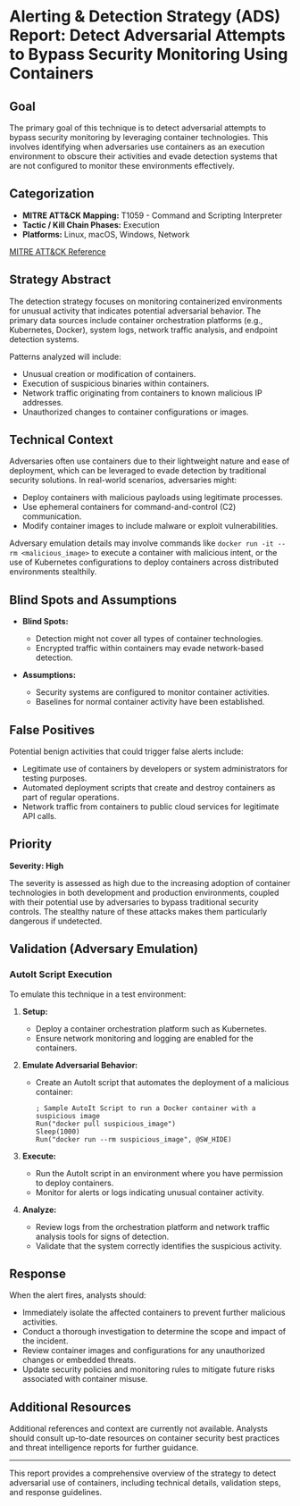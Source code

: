# Alerting & Detection Strategy (ADS) Report: Detect Adversarial Attempts to Bypass Security Monitoring Using Containers

## Goal
The primary goal of this technique is to detect adversarial attempts to bypass security monitoring by leveraging container technologies. This involves identifying when adversaries use containers as an execution environment to obscure their activities and evade detection systems that are not configured to monitor these environments effectively.

## Categorization
- **MITRE ATT&CK Mapping:** T1059 - Command and Scripting Interpreter
- **Tactic / Kill Chain Phases:** Execution
- **Platforms:** Linux, macOS, Windows, Network

[MITRE ATT&CK Reference](https://attack.mitre.org/techniques/T1059)

## Strategy Abstract
The detection strategy focuses on monitoring containerized environments for unusual activity that indicates potential adversarial behavior. The primary data sources include container orchestration platforms (e.g., Kubernetes, Docker), system logs, network traffic analysis, and endpoint detection systems.

Patterns analyzed will include:
- Unusual creation or modification of containers.
- Execution of suspicious binaries within containers.
- Network traffic originating from containers to known malicious IP addresses.
- Unauthorized changes to container configurations or images.

## Technical Context
Adversaries often use containers due to their lightweight nature and ease of deployment, which can be leveraged to evade detection by traditional security solutions. In real-world scenarios, adversaries might:
- Deploy containers with malicious payloads using legitimate processes.
- Use ephemeral containers for command-and-control (C2) communication.
- Modify container images to include malware or exploit vulnerabilities.

Adversary emulation details may involve commands like `docker run -it --rm <malicious_image>` to execute a container with malicious intent, or the use of Kubernetes configurations to deploy containers across distributed environments stealthily.

## Blind Spots and Assumptions
- **Blind Spots:** 
  - Detection might not cover all types of container technologies.
  - Encrypted traffic within containers may evade network-based detection.
  
- **Assumptions:**
  - Security systems are configured to monitor container activities.
  - Baselines for normal container activity have been established.

## False Positives
Potential benign activities that could trigger false alerts include:
- Legitimate use of containers by developers or system administrators for testing purposes.
- Automated deployment scripts that create and destroy containers as part of regular operations.
- Network traffic from containers to public cloud services for legitimate API calls.

## Priority
**Severity: High**

The severity is assessed as high due to the increasing adoption of container technologies in both development and production environments, coupled with their potential use by adversaries to bypass traditional security controls. The stealthy nature of these attacks makes them particularly dangerous if undetected.

## Validation (Adversary Emulation)
### AutoIt Script Execution
To emulate this technique in a test environment:

1. **Setup:**
   - Deploy a container orchestration platform such as Kubernetes.
   - Ensure network monitoring and logging are enabled for the containers.

2. **Emulate Adversarial Behavior:**
   - Create an AutoIt script that automates the deployment of a malicious container:
     ```autoit
     ; Sample AutoIt Script to run a Docker container with a suspicious image
     Run("docker pull suspicious_image")
     Sleep(1000)
     Run("docker run --rm suspicious_image", @SW_HIDE)
     ```

3. **Execute:**
   - Run the AutoIt script in an environment where you have permission to deploy containers.
   - Monitor for alerts or logs indicating unusual container activity.

4. **Analyze:**
   - Review logs from the orchestration platform and network traffic analysis tools for signs of detection.
   - Validate that the system correctly identifies the suspicious activity.

## Response
When the alert fires, analysts should:
- Immediately isolate the affected containers to prevent further malicious activities.
- Conduct a thorough investigation to determine the scope and impact of the incident.
- Review container images and configurations for any unauthorized changes or embedded threats.
- Update security policies and monitoring rules to mitigate future risks associated with container misuse.

## Additional Resources
Additional references and context are currently not available. Analysts should consult up-to-date resources on container security best practices and threat intelligence reports for further guidance.

---

This report provides a comprehensive overview of the strategy to detect adversarial use of containers, including technical details, validation steps, and response guidelines.